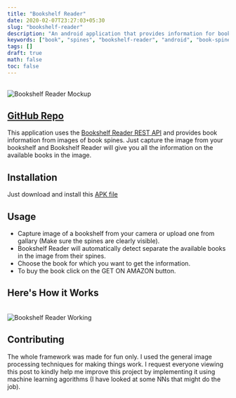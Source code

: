 ```yaml
---
title: "Bookshelf Reader"
date: 2020-02-07T23:27:03+05:30
slug: "bookshelf-reader"
description: "An android application that provides information for books kept in a bookshelf by recognizing their spines from images."
keywords: ["book", "spines", "bookshelf-reader", "android", "book-spine", "spine-recognition", "book-information", "book-info", "book-scanning", "spine-detection", "book-detection", "book-spine-detection"]
tags: []
draft: true
math: false
toc: false
---
```

<br>
<img src="https://raw.githubusercontent.com/LakshyaKhatri/Bookshelf-Reader/master/assets/Bookshelf_mockup_ios.jpg" alt="Bookshelf Reader Mockup">

<h2><a href="https://github.com/LakshyaKhatri/Bookshelf-Reader" target="_blank">GitHub Repo</a></h2>

This application uses the <a href="https://github.com/LakshyaKhatri/Bookshelf-Reader-API" target="_blank">Bookshelf Reader REST API</a> and provides book information from images of book spines. Just capture the image from your bookshelf and Bookshelf Reader will give you all the information on the available books in the image.

## Installation
Just download and install this [APK file](https://github.com/LakshyaKhatri/Bookshelf-Reader/app-debug.apk)

## Usage
* Capture image of a bookshelf from your camera or upload one from gallary (Make sure the spines are clearly visible).
* Bookshelf Reader will automatically detect separate the available books in the image from their spines. 
* Choose the book for which you want to get the information.
* To buy the book click on the GET ON AMAZON button.

## Here's How it Works
<br>
<img src="https://raw.githubusercontent.com/LakshyaKhatri/Bookshelf-Reader/master/assets/working.jpg" alt="Bookshelf Reader Working">

## Contributing
The whole framework was made for fun only. I used the general image processing techniques for making things work. I request everyone viewing this post to kindly help me improve this project by implementing it using machine learning agorithms (I have looked at some NNs that might do the job).